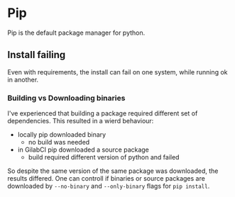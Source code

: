 # Pip

Pip is the default package manager for python.

## Install failing

Even with requirements, the install can fail on one system, while running ok in
another.

### Building vs Downloading binaries

I've experienced that building a package required different set of dependencies.
This resulted in a wierd behaviour:
- locally pip downloaded binary
  - no build was needed
- in GilabCI pip downloaded a source package
  - build required different version of python and failed

So despite the same version of the same package was downloaded, the results
differed. One can controll if binaries or source packages are downloaded by
`--no-binary` and `--only-binary` flags for `pip install`.
